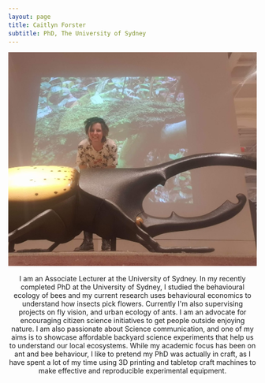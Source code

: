 ```yaml
---
layout: page
title: Caitlyn Forster
subtitle: PhD, The University of Sydney
---
```

![](/assets/img/beetle.jpg)
<p align="center"> 
I am an Associate Lecturer at the University of Sydney. In my recently completed PhD at the University of Sydney, I studied the behavioural ecology of bees and my current research uses behavioural economics to understand how insects pick flowers. Currently I'm also supervising projects on fly vision, and urban ecology of ants. I am an advocate for encouraging citizen science initiatives to get people outside enjoying nature. I am also passionate about Science communication, and one of my aims is to showcase affordable backyard science experiments that help us to understand our local ecosystems. While my academic focus has been on ant and bee behaviour, I like to pretend my PhD was actually in craft, as I have spent a lot of my time using 3D printing and tabletop craft machines to make effective and reproducible experimental equipment.

  
  
  

